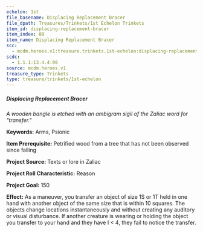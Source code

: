 ```yaml
---
echelon: 1st
file_basename: Displacing Replacement Bracer
file_dpath: Treasures/Trinkets/1st Echelon Trinkets
item_id: displacing-replacement-bracer
item_index: 08
item_name: Displacing Replacement Bracer
scc:
  - mcdm.heroes.v1:treasure.trinkets.1st-echelon:displacing-replacement-bracer
scdc:
  - 1.1.1:13.4.4:08
source: mcdm.heroes.v1
treasure_type: Trinkets
type: treasure/trinkets/1st-echelon
---
```


##### Displacing Replacement Bracer

*A wooden bangle is etched with an ambigram sigil of the Zaliac word for "transfer."*

**Keywords:** Arms, Psionic

**Item Prerequisite:** Petrified wood from a tree that has not been observed since falling

**Project Source:** Texts or lore in Zaliac

**Project Roll Characteristic:** Reason

**Project Goal:** 150

**Effect:** As a maneuver, you transfer an object of size 1S or 1T held in one hand with another object of the same size that is within 10 squares. The objects change locations instantaneously and without creating any auditory or visual disturbance. If another creature is wearing or holding the object you transfer to your hand and they have I < 4, they fail to notice the transfer.
